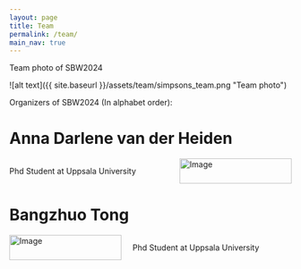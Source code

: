 ```yaml
---
layout: page
title: Team
permalink: /team/
main_nav: true
---
```


Team photo of SBW2024

![alt text]({{ site.baseurl }}/assets/team/simpsons_team.png "Team photo")

Organizers of SBW2024 (In alphabet order):

<!-- First member: -->
<h1 id="two column layout">Anna Darlene van der Heiden</h1>

<div style="display: flex;">
    <div style="flex: 1; padding-right: 10px;">
        <!-- Place your text content here -->
        <p>Phd Student at Uppsala University
        </p>
    </div>
    <div style="flex: 0 0 200px; padding-left: 10px;">
        <img src="{{ site.baseurl }}/assets/team/Anna_Darlene_modified.png" alt="Image" style="width: 100%;">
    </div>
</div>

<!-- Second member: -->
<h1 id="two column layout">Bangzhuo Tong</h1>

<div style="display: flex;">
    <div style="flex: 0 0 200px; padding-right: 10px;">
        <img src="{{ site.baseurl }}/assets/team/Bangzhuo_tong_modified.png" alt="Image" style="width: 100%;">
    </div>
    <div style="flex: 1; padding-left: 10px;">
        <!-- Place your text content here -->
        <p>Phd Student at Uppsala University
        </p>
    </div>
</div>

<!-- Third member: -->
<!-- So on... -->


